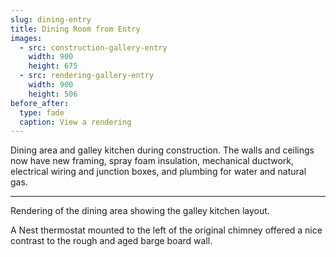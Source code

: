 ```yaml
---
slug: dining-entry
title: Dining Room from Entry
images:
  - src: construction-gallery-entry
    width: 900
    height: 675
  - src: rendering-gallery-entry
    width: 900
    height: 506
before_after:
  type: fade
  caption: View a rendering
---
```

Dining area and galley kitchen during construction. The walls and ceilings now have new framing, spray foam insulation, mechanical ductwork, electrical wiring and junction boxes, and plumbing for water and natural gas.

<hr>

Rendering of the dining area showing the galley kitchen layout.

A Nest thermostat mounted to the left of the original chimney offered a nice contrast to the rough and aged barge board wall.
